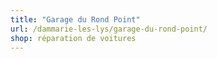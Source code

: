 ```yaml
---
title: "Garage du Rond Point"
url: /dammarie-les-lys/garage-du-rond-point/
shop: réparation de voitures
---
```

